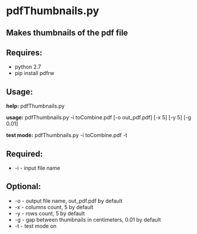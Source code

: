 pdfThumbnails.py
=============

Makes thumbnails of the pdf file
--------------------------------

Requires:
---------

- python 2.7
- pip install pdfrw

Usage:
------

**help:**        pdfThumbnails.py

**usage:**       pdfThumbnails.py -i toCombine.pdf [-o out_pdf.pdf] [-x 5] [-y 5] [-g 0.01]

**test mode:**   pdfThumbnails.py -i toCombine.pdf -t


Required:
---------

- -i - input file name

Optional:
---------

- -o - output file name, out_pdf.pdf by default
- -x - columns count, 5 by default
- -y - rows count, 5 by default
- -g - gap between thumbnails in centimeters, 0.01 by default
- -t - test mode on 